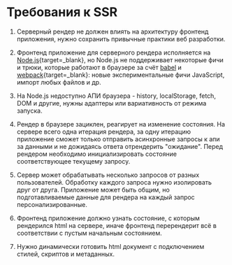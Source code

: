 # Требования к SSR

1. Серверный рендер не должен влиять на архитектуру фронтенд приложения, нужно сохранить привычные практики веб разработки. 

2. Фронтенд приложение для серверного рендера исполняется на [Node.js](https://nodejs.org/en/){target=_blank}, но Node.js не поддерживает некоторые фичи и трюки, 
   которые работают в браузере за счёт [babel](https://babeljs.io) и [webpack](https://webpack.js.org){target=_blank}: новые экспериментальные фичи JavaScript, импорт любых файлов и др.

3. На Node.js недоступно АПИ браузера - history, localStorage, fetch, DOM и другие, нужны адаптеры или вариативность от режима запуска.

4. Рендер в браузере зациклен, реагирует на изменение состояния. На сервере всего одна итерация рендера, за одну итерацию 
   приложение сможет только отправить асинхронные запросы к апи за данными и не дожидаясь ответа отрендерить "ожидание". 
   Перед рендером необходимо инициализировать состояние соответствующее текущему запросу.  
   
5. Сервер может обрабатывать несколько запросов от разных пользователей. Обработку каждого запроса нужно изолировать друг от друга. 
   Приложение может быть общим, но подготавливаемые данные для рендера на каждый запрос персонализированные.  

6. Фронтенд приложение должно узнать состояние, с которым рендерился html на сервере, иначе фронтенд перерендерит всё в 
   соответствии с пустым начальным состоянием.
   
7. Нужно динамически готовить html документ с подключением стилей, скриптов и метаданных.
